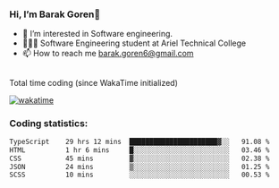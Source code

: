 ###  Hi, I’m Barak Goren👋
- 👀 I’m interested in Software engineering.
- 👨🏼‍🎓 Software Engineering student at Ariel Technical College
- 📫 How to reach me barak.goren6@gmail.com
##
Total time coding (since WakaTime initialized)

[![wakatime](https://wakatime.com/badge/user/5cc5ec80-a806-4ca2-a704-db29274e48cd.svg)](https://wakatime.com/@5cc5ec80-a806-4ca2-a704-db29274e48cd)

   
### Coding statistics:

<!--START_SECTION:waka-->

```txt
TypeScript    29 hrs 12 mins  ██████████████████████▓░░   91.08 %
HTML          1 hr 6 mins     █░░░░░░░░░░░░░░░░░░░░░░░░   03.46 %
CSS           45 mins         ▓░░░░░░░░░░░░░░░░░░░░░░░░   02.38 %
JSON          24 mins         ▒░░░░░░░░░░░░░░░░░░░░░░░░   01.25 %
SCSS          10 mins         ░░░░░░░░░░░░░░░░░░░░░░░░░   00.53 %
```

<!--END_SECTION:waka-->

<!---
barakgoren/barakgoren is a ✨ special ✨ repository because its `README.md` (this file) appears on your GitHub profile.
You can click the Preview link to take a look at your changes.
--->
